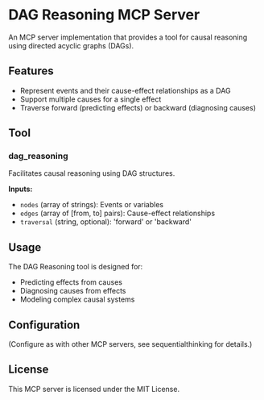 # DAG Reasoning MCP Server

An MCP server implementation that provides a tool for causal reasoning using directed acyclic graphs (DAGs).

## Features

- Represent events and their cause-effect relationships as a DAG
- Support multiple causes for a single effect
- Traverse forward (predicting effects) or backward (diagnosing causes)

## Tool

### dag_reasoning

Facilitates causal reasoning using DAG structures.

**Inputs:**
- `nodes` (array of strings): Events or variables
- `edges` (array of [from, to] pairs): Cause-effect relationships
- `traversal` (string, optional): 'forward' or 'backward'

## Usage

The DAG Reasoning tool is designed for:
- Predicting effects from causes
- Diagnosing causes from effects
- Modeling complex causal systems

## Configuration

(Configure as with other MCP servers, see sequentialthinking for details.)

## License

This MCP server is licensed under the MIT License. 